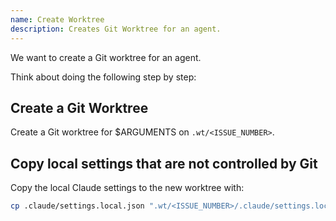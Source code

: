 ```yaml
---
name: Create Worktree
description: Creates Git Worktree for an agent.
---
```


We want to create a Git worktree for an agent.

Think about doing the following step by step:

## Create a Git Worktree

Create a Git worktree for $ARGUMENTS on `.wt/<ISSUE_NUMBER>`.

## Copy local settings that are not controlled by Git

Copy the local Claude settings to the new worktree with:

```sh
cp .claude/settings.local.json ".wt/<ISSUE_NUMBER>/.claude/settings.local.json"
```
